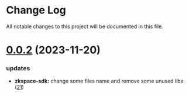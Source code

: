 
# Change Log

All notable changes to this project will be documented in this file.

# [0.0.2](https://git.sonr.io/pkg/wallets) (2023-11-20)

### updates

- **zkspace-sdk:** change some files name and remove some unused libs ([21](https://git.sonr.io/pkg/wallets/pull/21))
